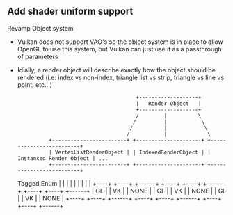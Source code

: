 Add shader uniform support
- 

Revamp Object system
- Vulkan does not support VAO's so the object system is in place to allow OpenGL to use this system, but Vulkan
    can just use it as a passthrough of parameters
- Idially, a render object will describe exactly how the object should be rendered (i.e: index vs non-index, triangle list vs strip,
    triangle vs line vs point, etc...)

                                            +-------------------+
                                            |   Render Object   |
                                            +-------------------+
                                            /        |          \
                                           /         |           \
                                          /          |            \
                                         /           |             \
                +------------------------+ +---------------------+ +-------------------------+
                | VertexListRenderObject | | IndexedRenderObject | | Instanced Render Object | ...
                +------------------------+ +---------------------+ +-------------------------+
    Tagged Enum   |      |       |            |      |       |            |      |       |
                +----+ +----+ +------+      +----+ +----+ +------+      +----+ +----+ +------+
                | GL | | VK | | NONE |      | GL | | VK | | NONE |      | GL | | VK | | NONE |
                +----+ +----+ +------+      +----+ +----+ +------+      +----+ +----+ +------+

